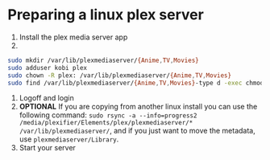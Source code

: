 # Preparing a linux plex server
1. Install the plex media server app
1.
```bash
sudo mkdir /var/lib/plexmediaserver/{Anime,TV,Movies}
sudo adduser kobi plex
sudo chown -R plex: /var/lib/plexmediaserver/{Anime,TV,Movies}
sudo find /var/lib/plexmediaserver/{Anime,TV,Movies}-type d -exec chmod 775 {} \;
```
1. Logoff and login
1. **OPTIONAL** If you are copying from another linux install you can use the following command: `sudo rsync -a --info=progress2 /media/plexifier/Elements/plex/plexmediaserver/* /var/lib/plexmediaserver/`, and if you just want to move the metadata, use `plexmediaserver/Library`.  
1. Start your server
